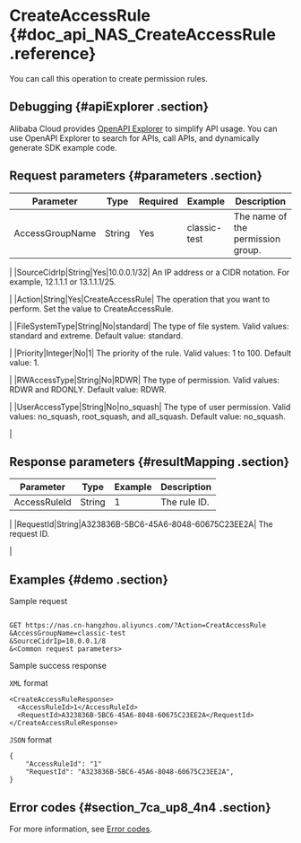 # CreateAccessRule {#doc_api_NAS_CreateAccessRule .reference}

You can call this operation to create permission rules.

## Debugging {#apiExplorer .section}

Alibaba Cloud provides [OpenAPI Explorer](https://api.aliyun.com/#product=NAS&api=CreateAccessRule) to simplify API usage. You can use OpenAPI Explorer to search for APIs, call APIs, and dynamically generate SDK example code.

## Request parameters {#parameters .section}

|Parameter|Type|Required|Example|Description|
|---------|----|--------|-------|-----------|
|AccessGroupName|String|Yes|classic-test| The name of the permission group.

 |
|SourceCidrIp|String|Yes|10.0.0.1/32| An IP address or a CIDR notation. For example, 12.1.1.1 or 13.1.1.1/25.

 |
|Action|String|Yes|CreateAccessRule| The operation that you want to perform. Set the value to CreateAccessRule.

 |
|FileSystemType|String|No|standard| The type of file system. Valid values: standard and extreme. Default value: standard.

 |
|Priority|Integer|No|1| The priority of the rule. Valid values: 1 to 100. Default value: 1.

 |
|RWAccessType|String|No|RDWR| The type of permission. Valid values: RDWR and RDONLY. Default value: RDWR.

 |
|UserAccessType|String|No|no\_squash| The type of user permission. Valid values: no\_squash, root\_squash, and all\_squash. Default value: no\_squash.

 |

## Response parameters {#resultMapping .section}

|Parameter|Type|Example|Description|
|---------|----|-------|-----------|
|AccessRuleId|String|1| The rule ID.

 |
|RequestId|String|A323836B-5BC6-45A6-8048-60675C23EE2A| The request ID.

 |

## Examples {#demo .section}

Sample request

``` {#request_demo}

GET https://nas.cn-hangzhou.aliyuncs.com/?Action=CreatAccessRule
&AccessGroupName=classic-test
&SourceCidrIp=10.0.0.1/8
&<Common request parameters>

```

Sample success response

`XML` format

``` {#xml_return_success_demo}
<CreateAccessRuleResponse>
  <AccessRuleId>1</AccessRuleId>
  <RequestId>A323836B-5BC6-45A6-8048-60675C23EE2A</RequestId>
</CreateAccessRuleResponse>

```

`JSON` format

``` {#json_return_success_demo}
{
	"AccessRuleId": "1"
	"RequestId": "A323836B-5BC6-45A6-8048-60675C23EE2A",
}
```

## Error codes {#section_7ca_up8_4n4 .section}

For more information, see [Error codes](https://error-center.alibabacloud.com/status/product/NAS).

